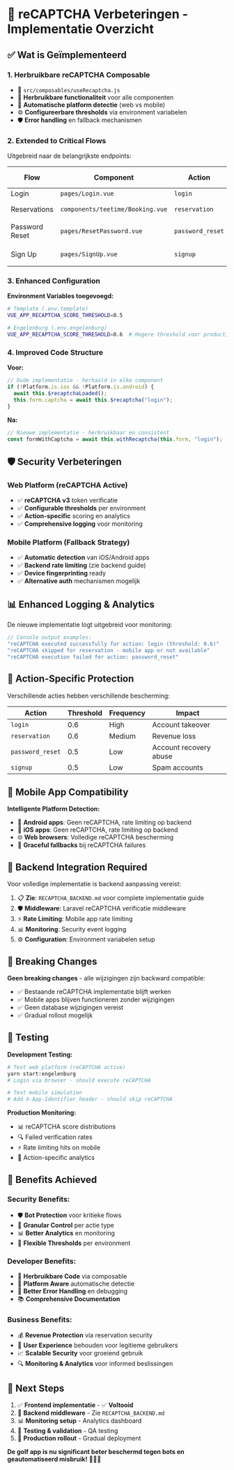 # 🔐 reCAPTCHA Verbeteringen - Implementatie Overzicht

## ✅ **Wat is Geïmplementeerd**

### **1. Herbruikbare reCAPTCHA Composable**
- 📁 `src/composables/useRecaptcha.js`
- 🔧 **Herbruikbare functionaliteit** voor alle componenten
- 🎯 **Automatische platform detectie** (web vs mobile)
- ⚙️ **Configureerbare thresholds** via environment variabelen
- 🛡️ **Error handling** en fallback mechanismen

### **2. Extended to Critical Flows**
Uitgebreid naar de belangrijkste endpoints:

| **Flow** | **Component** | **Action** | **Risk Level** |
|----------|---------------|------------|----------------|
| Login | `pages/Login.vue` | `login` | 🔴 High |
| Reservations | `components/teetime/Booking.vue` | `reservation` | 🔴 Critical |
| Password Reset | `pages/ResetPassword.vue` | `password_reset` | 🟡 Medium |
| Sign Up | `pages/SignUp.vue` | `signup` | 🟡 Medium |

### **3. Enhanced Configuration**
**Environment Variables toegevoegd:**
```bash
# Template (.env.template)
VUE_APP_RECAPTCHA_SCORE_THRESHOLD=0.5

# Engelenburg (.env.engelenburg)  
VUE_APP_RECAPTCHA_SCORE_THRESHOLD=0.6  # Hogere threshold voor productie
```

### **4. Improved Code Structure**
**Voor:**
```javascript
// Oude implementatie - herhaald in elke component
if (!Platform.is.ios && !Platform.is.android) {
  await this.$recaptchaLoaded();
  this.form.captcha = await this.$recaptcha("login");
}
```

**Na:**
```javascript
// Nieuwe implementatie - herbruikbaar en consistent
const formWithCaptcha = await this.withRecaptcha(this.form, "login");
```

## 🛡️ **Security Verbeteringen**

### **Web Platform (reCAPTCHA Active)**
- ✅ **reCAPTCHA v3** token verificatie
- ✅ **Configurable thresholds** per environment
- ✅ **Action-specific** scoring en analytics  
- ✅ **Comprehensive logging** voor monitoring

### **Mobile Platform (Fallback Strategy)**
- ✅ **Automatic detection** van iOS/Android apps
- ✅ **Backend rate limiting** (zie backend guide)
- ✅ **Device fingerprinting** ready
- ✅ **Alternative auth** mechanismen mogelijk

## 📊 **Enhanced Logging & Analytics**

De nieuwe implementatie logt uitgebreid voor monitoring:

```javascript
// Console output examples:
"reCAPTCHA executed successfully for action: login (threshold: 0.6)"
"reCAPTCHA skipped for reservation - mobile app or not available"
"reCAPTCHA execution failed for action: password_reset" 
```

## 🎯 **Action-Specific Protection**

Verschillende acties hebben verschillende bescherming:

| **Action** | **Threshold** | **Frequency** | **Impact** |
|------------|---------------|---------------|------------|
| `login` | 0.6 | High | Account takeover |
| `reservation` | 0.6 | Medium | Revenue loss |
| `password_reset` | 0.5 | Low | Account recovery abuse |
| `signup` | 0.5 | Low | Spam accounts |

## 📱 **Mobile App Compatibility**

**Intelligente Platform Detection:**
- 🤖 **Android apps**: Geen reCAPTCHA, rate limiting op backend
- 🍎 **iOS apps**: Geen reCAPTCHA, rate limiting op backend  
- 🌐 **Web browsers**: Volledige reCAPTCHA bescherming
- 🔄 **Graceful fallbacks** bij reCAPTCHA failures

## 🔧 **Backend Integration Required**

Voor volledige implementatie is backend aanpassing vereist:

1. 📋 **Zie**: `RECAPTCHA_BACKEND.md` voor complete implementatie guide
2. 🛡️ **Middleware**: Laravel reCAPTCHA verificatie middleware
3. ⚡ **Rate Limiting**: Mobile app rate limiting  
4. 📊 **Monitoring**: Security event logging
5. ⚙️ **Configuration**: Environment variabelen setup

## 🚨 **Breaking Changes**

**Geen breaking changes** - alle wijzigingen zijn backward compatible:
- ✅ Bestaande reCAPTCHA implementatie blijft werken
- ✅ Mobile apps blijven functioneren zonder wijzigingen
- ✅ Geen database wijzigingen vereist
- ✅ Gradual rollout mogelijk

## 🧪 **Testing**

**Development Testing:**
```bash
# Test web platform (reCAPTCHA active)
yarn start:engelenburg 
# Login via browser - should execute reCAPTCHA

# Test mobile simulation  
# Add X-App-Identifier header - should skip reCAPTCHA
```

**Production Monitoring:**
- 📊 reCAPTCHA score distributions
- 🔍 Failed verification rates
- ⚡ Rate limiting hits on mobile
- 🎯 Action-specific analytics

## 🎉 **Benefits Achieved**

### **Security Benefits:**
- 🛡️ **Bot Protection** voor kritieke flows
- 🎯 **Granular Control** per actie type
- 📊 **Better Analytics** en monitoring
- 🔄 **Flexible Thresholds** per environment

### **Developer Benefits:**  
- 🔧 **Herbruikbare Code** via composable
- 📱 **Platform Aware** automatische detectie
- 🐛 **Better Error Handling** en debugging
- 📚 **Comprehensive Documentation**

### **Business Benefits:**
- 💰 **Revenue Protection** via reservation security
- 👥 **User Experience** behouden voor legitieme gebruikers  
- 📈 **Scalable Security** voor groeiend gebruik
- 🔍 **Monitoring & Analytics** voor informed beslissingen

## 🚀 **Next Steps**

1. ✅ **Frontend implementatie** - ✅ **Voltooid**
2. 🔄 **Backend middleware** - Zie `RECAPTCHA_BACKEND.md`
3. 📊 **Monitoring setup** - Analytics dashboard
4. 🧪 **Testing & validation** - QA testing
5. 🚀 **Production rollout** - Gradual deployment

**De golf app is nu significant beter beschermd tegen bots en geautomatiseerd misbruik!** 🏌️‍♂️🔐